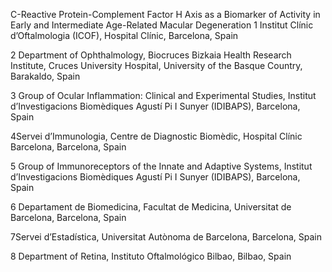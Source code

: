 C-Reactive Protein-Complement Factor H Axis as a Biomarker of Activity in Early and Intermediate Age-Related Macular Degeneration
1 Institut Clínic d’Oftalmologia (ICOF), Hospital Clínic, Barcelona, Spain

2 Department of Ophthalmology, Biocruces Bizkaia Health Research Institute, Cruces University Hospital, University of the Basque Country, Barakaldo, Spain

3 Group of Ocular Inflammation: Clinical and Experimental Studies, Institut d’Investigacions Biomèdiques Agustí Pi I Sunyer (IDIBAPS), Barcelona, Spain

4Servei d’Immunologia, Centre de Diagnostic Biomèdic, Hospital Clínic Barcelona, Barcelona, Spain

5 Group of Immunoreceptors of the Innate and Adaptive Systems, Institut d’Investigacions Biomèdiques Agustí Pi I Sunyer (IDIBAPS), Barcelona, Spain

6 Departament de Biomedicina, Facultat de Medicina, Universitat de Barcelona, Barcelona, Spain

7Servei d’Estadística, Universitat Autònoma de Barcelona, Barcelona, Spain

8 Department of Retina, Instituto Oftalmológico Bilbao, Bilbao, Spain
